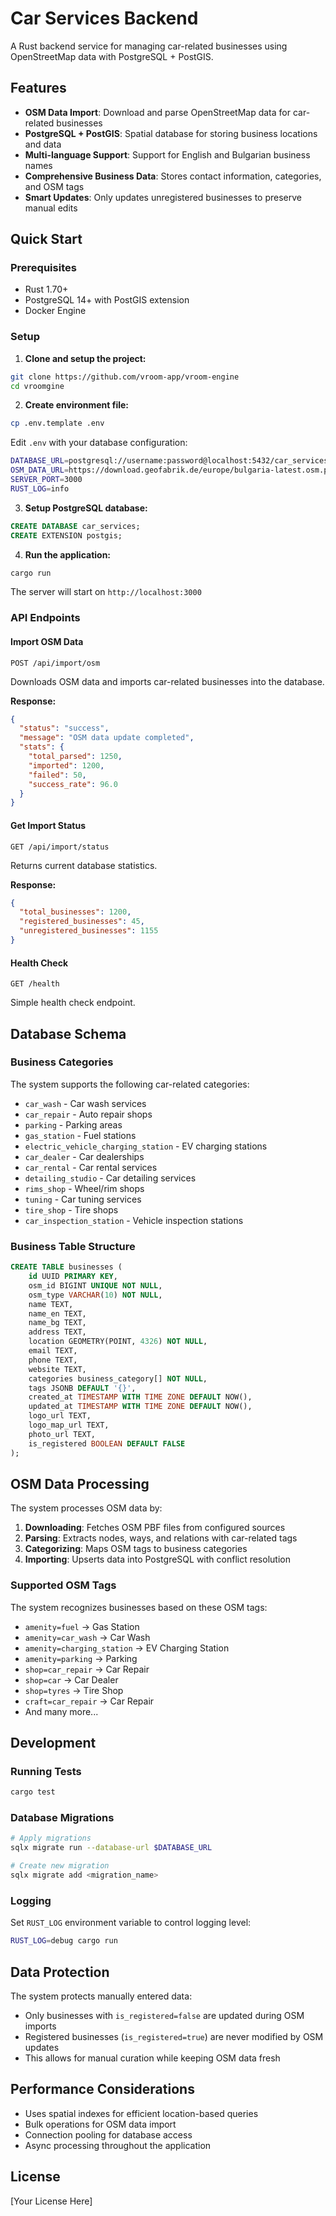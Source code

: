 # Car Services Backend

A Rust backend service for managing car-related businesses using OpenStreetMap data with PostgreSQL + PostGIS.

## Features

- **OSM Data Import**: Download and parse OpenStreetMap data for car-related businesses
- **PostgreSQL + PostGIS**: Spatial database for storing business locations and data
- **Multi-language Support**: Support for English and Bulgarian business names
- **Comprehensive Business Data**: Stores contact information, categories, and OSM tags
- **Smart Updates**: Only updates unregistered businesses to preserve manual edits

## Quick Start

### Prerequisites

- Rust 1.70+
- PostgreSQL 14+ with PostGIS extension
- Docker Engine

### Setup

1. **Clone and setup the project:**
```bash
git clone https://github.com/vroom-app/vroom-engine
cd vroomgine
```

2. **Create environment file:**
```bash
cp .env.template .env
```

Edit `.env` with your database configuration:
```bash
DATABASE_URL=postgresql://username:password@localhost:5432/car_services
OSM_DATA_URL=https://download.geofabrik.de/europe/bulgaria-latest.osm.pbf
SERVER_PORT=3000
RUST_LOG=info
```

3. **Setup PostgreSQL database:**
```sql
CREATE DATABASE car_services;
CREATE EXTENSION postgis;
```

4. **Run the application:**
```bash
cargo run
```

The server will start on `http://localhost:3000`

### API Endpoints

#### Import OSM Data
```http
POST /api/import/osm
```
Downloads OSM data and imports car-related businesses into the database.

**Response:**
```json
{
  "status": "success",
  "message": "OSM data update completed",
  "stats": {
    "total_parsed": 1250,
    "imported": 1200,
    "failed": 50,
    "success_rate": 96.0
  }
}
```

#### Get Import Status
```http
GET /api/import/status
```
Returns current database statistics.

**Response:**
```json
{
  "total_businesses": 1200,
  "registered_businesses": 45,
  "unregistered_businesses": 1155
}
```

#### Health Check
```http
GET /health
```
Simple health check endpoint.

## Database Schema

### Business Categories

The system supports the following car-related categories:
- `car_wash` - Car wash services
- `car_repair` - Auto repair shops
- `parking` - Parking areas
- `gas_station` - Fuel stations
- `electric_vehicle_charging_station` - EV charging stations
- `car_dealer` - Car dealerships
- `car_rental` - Car rental services
- `detailing_studio` - Car detailing services
- `rims_shop` - Wheel/rim shops
- `tuning` - Car tuning services
- `tire_shop` - Tire shops
- `car_inspection_station` - Vehicle inspection stations

### Business Table Structure

```sql
CREATE TABLE businesses (
    id UUID PRIMARY KEY,
    osm_id BIGINT UNIQUE NOT NULL,
    osm_type VARCHAR(10) NOT NULL,
    name TEXT,
    name_en TEXT,
    name_bg TEXT,
    address TEXT,
    location GEOMETRY(POINT, 4326) NOT NULL,
    email TEXT,
    phone TEXT,
    website TEXT,
    categories business_category[] NOT NULL,
    tags JSONB DEFAULT '{}',
    created_at TIMESTAMP WITH TIME ZONE DEFAULT NOW(),
    updated_at TIMESTAMP WITH TIME ZONE DEFAULT NOW(),
    logo_url TEXT,
    logo_map_url TEXT,
    photo_url TEXT,
    is_registered BOOLEAN DEFAULT FALSE
);
```

## OSM Data Processing

The system processes OSM data by:

1. **Downloading**: Fetches OSM PBF files from configured sources
2. **Parsing**: Extracts nodes, ways, and relations with car-related tags
3. **Categorizing**: Maps OSM tags to business categories
4. **Importing**: Upserts data into PostgreSQL with conflict resolution

### Supported OSM Tags

The system recognizes businesses based on these OSM tags:
- `amenity=fuel` → Gas Station
- `amenity=car_wash` → Car Wash
- `amenity=charging_station` → EV Charging Station
- `amenity=parking` → Parking
- `shop=car_repair` → Car Repair
- `shop=car` → Car Dealer
- `shop=tyres` → Tire Shop
- `craft=car_repair` → Car Repair
- And many more...

## Development

### Running Tests
```bash
cargo test
```

### Database Migrations
```bash
# Apply migrations
sqlx migrate run --database-url $DATABASE_URL

# Create new migration
sqlx migrate add <migration_name>
```

### Logging
Set `RUST_LOG` environment variable to control logging level:
```bash
RUST_LOG=debug cargo run
```

## Data Protection

The system protects manually entered data:
- Only businesses with `is_registered=false` are updated during OSM imports
- Registered businesses (`is_registered=true`) are never modified by OSM updates
- This allows for manual curation while keeping OSM data fresh

## Performance Considerations

- Uses spatial indexes for efficient location-based queries
- Bulk operations for OSM data import
- Connection pooling for database access
- Async processing throughout the application

## License

[Your License Here]